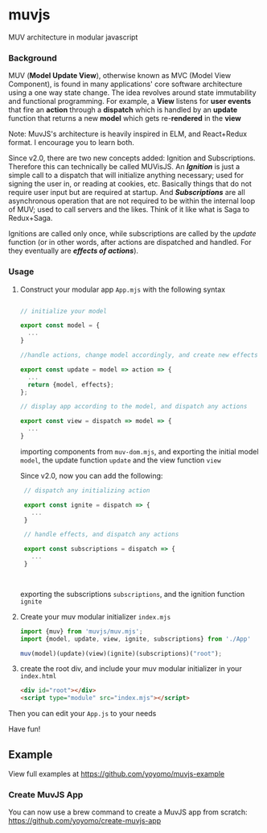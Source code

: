 # muvjs
MUV architecture in modular javascript

### Background
MUV (**Model Update View**), otherwise known as MVC (Model View Component), is found in many applications' core software architecture using a one way state change. The idea revolves around state immutability and functional programming. For example, a **View** listens for **user events** that fire an **action** through a **dispatch** which is handled by an **update** function that returns a new **model** which gets re-**rendered** in the **view**

Note: MuvJS's architecture is heavily inspired in ELM, and React+Redux format. I encourage you to learn both. 

Since v2.0, there are two new concepts added: Ignition and Subscriptions. Therefore this can technically be called MUVisJS.  An ***Ignition*** is just a simple call to a dispatch that will initialize anything necessary; used for signing the user in, or reading at cookies, etc. Basically things that do not require user input but are required at startup. And ***Subscriptions*** are all asynchronous operation that are not required to be within the internal loop of MUV; used to call servers and the likes. Think of it like what is Saga to Redux+Saga.

Ignitions are called only once, while subscriptions are called by the *update* function (or in other words, after actions are dispatched and handled. For they eventually are ***effects of actions***).

### Usage
1. Construct your modular app `App.mjs` with the following syntax
    ```js
    
    // initialize your model
    
    export const model = {
      ...
    }
    
    //handle actions, change model accordingly, and create new effects
    
    export const update = model => action => {
      ...
      return {model, effects};
    };
    
    // display app according to the model, and dispatch any actions
    
    export const view = dispatch => model => {
      ...
    }
    
    
    ```
    importing components from `muv-dom.mjs`,
     and exporting the initial model `model`,
      the update function `update`
       and the view function `view`


     Since v2.0, now you can add the following:
     ```js
      // dispatch any initializing action

      export const ignite = dispatch => {
        ...
      }

      // handle effects, and dispatch any actions

      export const subscriptions = dispatch => {
        ...
      }

      
     ```
     exporting the subscriptions `subscriptions`,
       and the ignition function `ignite`

2. Create your muv modular initializer `index.mjs` 
    ```js
    import {muv} from 'muvjs/muv.mjs';
    import {model, update, view, ignite, subscriptions} from './App'
    
    muv(model)(update)(view)(ignite)(subscriptions)("root");
    ```
3. create the root div, and include your muv modular initializer in your `index.html`
    ```html
    <div id="root"></div>
    <script type="module" src="index.mjs"></script>
    ```

Then you can edit your `App.js` to your needs

Have fun!

## Example

View full examples at https://github.com/yoyomo/muvjs-example

### Create MuvJS App
You can now use a brew command to create a MuvJS app from scratch: 
https://github.com/yoyomo/create-muvjs-app